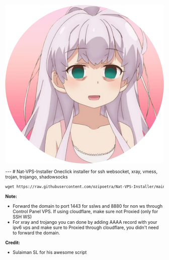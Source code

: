 <p align="center"><img src="./6a90875cf3b1a90126ebd4814e9b53ab-modified.webp"></p>
---
# Nat-VPS-Installer
Oneclick installer for ssh websocket, xray, vmess, trojan, trojango, shadowsocks

```html
wget https://raw.githubusercontent.com/ozipoetra/Nat-VPS-Installer/main/install-nat.sh && chmod +x install-nat.sh && ./install-nat.sh

```

<b>Note:</b>
* Forward the domain to port 1443 for sslws and 8880 for non ws through Control Panel VPS. If using cloudflare, make sure not Proxied (only for SSH WS)
* For xray and trojango you can done by adding AAAA record with your ipv6 vps and make sure to Proxied through cloudflare, you didn't need to forward the domain.

<b>Credit:</b>
* Sulaiman SL for his awesome script
